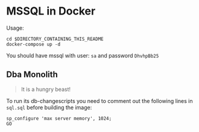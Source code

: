 # MSSQL in Docker

Usage:

```
cd $DIRECTORY_CONTAINING_THIS_README
docker-compose up -d
```

You should have mssql with user: `sa` and password `DhvhpBb25`

## Dba Monolith

> It is a hungry beast!


To run its db-changescripts you need to comment out the following lines in `sql.sql` before building the image:

```
sp_configure 'max server memory', 1024;  
GO  
```

